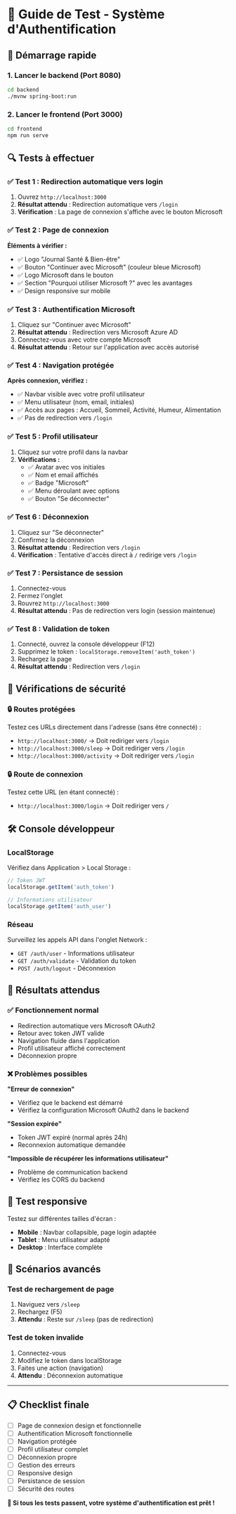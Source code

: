 # 🧪 Guide de Test - Système d'Authentification

## 🚀 Démarrage rapide

### 1. Lancer le backend (Port 8080)
```bash
cd backend
./mvnw spring-boot:run
```

### 2. Lancer le frontend (Port 3000)
```bash
cd frontend
npm run serve
```

## 🔍 Tests à effectuer

### ✅ Test 1 : Redirection automatique vers login
1. Ouvrez `http://localhost:3000`
2. **Résultat attendu** : Redirection automatique vers `/login`
3. **Vérification** : La page de connexion s'affiche avec le bouton Microsoft

### ✅ Test 2 : Page de connexion
**Éléments à vérifier :**
- ✅ Logo "Journal Santé & Bien-être" 
- ✅ Bouton "Continuer avec Microsoft" (couleur bleue Microsoft)
- ✅ Logo Microsoft dans le bouton
- ✅ Section "Pourquoi utiliser Microsoft ?" avec les avantages
- ✅ Design responsive sur mobile

### ✅ Test 3 : Authentification Microsoft
1. Cliquez sur "Continuer avec Microsoft"
2. **Résultat attendu** : Redirection vers Microsoft Azure AD
3. Connectez-vous avec votre compte Microsoft
4. **Résultat attendu** : Retour sur l'application avec accès autorisé

### ✅ Test 4 : Navigation protégée
**Après connexion, vérifiez :**
- ✅ Navbar visible avec votre profil utilisateur
- ✅ Menu utilisateur (nom, email, initiales)
- ✅ Accès aux pages : Accueil, Sommeil, Activité, Humeur, Alimentation
- ✅ Pas de redirection vers `/login`

### ✅ Test 5 : Profil utilisateur
1. Cliquez sur votre profil dans la navbar
2. **Vérifications :**
   - ✅ Avatar avec vos initiales
   - ✅ Nom et email affichés
   - ✅ Badge "Microsoft" 
   - ✅ Menu déroulant avec options
   - ✅ Bouton "Se déconnecter"

### ✅ Test 6 : Déconnexion
1. Cliquez sur "Se déconnecter"
2. Confirmez la déconnexion
3. **Résultat attendu** : Redirection vers `/login`
4. **Vérification** : Tentative d'accès direct à `/` redirige vers `/login`

### ✅ Test 7 : Persistance de session
1. Connectez-vous
2. Fermez l'onglet
3. Rouvrez `http://localhost:3000`
4. **Résultat attendu** : Pas de redirection vers login (session maintenue)

### ✅ Test 8 : Validation de token
1. Connecté, ouvrez la console développeur (F12)
2. Supprimez le token : `localStorage.removeItem('auth_token')`
3. Rechargez la page
4. **Résultat attendu** : Redirection vers `/login`

## 🐛 Vérifications de sécurité

### 🔒 Routes protégées
Testez ces URLs directement dans l'adresse (sans être connecté) :
- `http://localhost:3000/` → Doit rediriger vers `/login`
- `http://localhost:3000/sleep` → Doit rediriger vers `/login`
- `http://localhost:3000/activity` → Doit rediriger vers `/login`

### 🔒 Route de connexion
Testez cette URL (en étant connecté) :
- `http://localhost:3000/login` → Doit rediriger vers `/`

## 🛠️ Console développeur

### LocalStorage
Vérifiez dans Application > Local Storage :
```javascript
// Token JWT
localStorage.getItem('auth_token')

// Informations utilisateur
localStorage.getItem('auth_user')
```

### Réseau
Surveillez les appels API dans l'onglet Network :
- `GET /auth/user` - Informations utilisateur
- `GET /auth/validate` - Validation du token
- `POST /auth/logout` - Déconnexion

## 🎯 Résultats attendus

### ✅ Fonctionnement normal
- Redirection automatique vers Microsoft OAuth2
- Retour avec token JWT valide
- Navigation fluide dans l'application
- Profil utilisateur affiché correctement
- Déconnexion propre

### ❌ Problèmes possibles

**"Erreur de connexion"**
- Vérifiez que le backend est démarré
- Vérifiez la configuration Microsoft OAuth2 dans le backend

**"Session expirée"**
- Token JWT expiré (normal après 24h)
- Reconnexion automatique demandée

**"Impossible de récupérer les informations utilisateur"**
- Problème de communication backend
- Vérifiez les CORS du backend

## 📱 Test responsive

Testez sur différentes tailles d'écran :
- **Mobile** : Navbar collapsible, page login adaptée
- **Tablet** : Menu utilisateur adapté
- **Desktop** : Interface complète

## 🔄 Scénarios avancés

### Test de rechargement de page
1. Naviguez vers `/sleep`
2. Rechargez (F5)
3. **Attendu** : Reste sur `/sleep` (pas de redirection)

### Test de token invalide
1. Connectez-vous
2. Modifiez le token dans localStorage
3. Faites une action (navigation)
4. **Attendu** : Déconnexion automatique

---

## 📋 Checklist finale

- [ ] Page de connexion design et fonctionnelle
- [ ] Authentification Microsoft fonctionnelle  
- [ ] Navigation protégée
- [ ] Profil utilisateur complet
- [ ] Déconnexion propre
- [ ] Gestion des erreurs
- [ ] Responsive design
- [ ] Persistance de session
- [ ] Sécurité des routes

**🎉 Si tous les tests passent, votre système d'authentification est prêt !** 